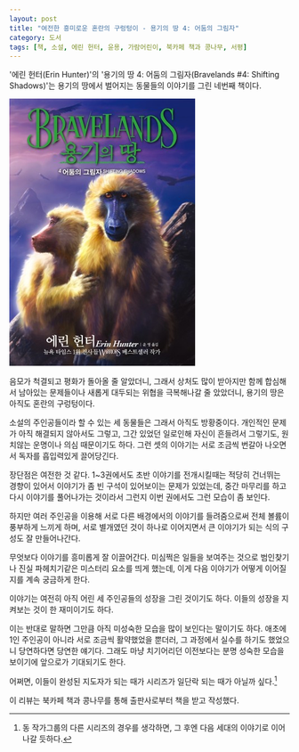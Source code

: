 ```yaml
---
layout: post
title: "여전한 흥미로운 혼란의 구렁텅이 - 용기의 땅 4: 어둠의 그림자"
category: 도서
tags: [책, 소설, 에린 헌터, 윤용, 가람어린이, 북카페 책과 콩나무, 서평]
---
```


'에린 헌터(Erin Hunter)'의
'용기의 땅 4: 어둠의 그림자(Bravelands #4: Shifting Shadows)'는
용기의 땅에서 벌어지는 동물들의 이야기를 그린 네번째 책이다.

![표지](/images/bravelands-4-shifting-shadows-book-h480.jpg)

음모가 척결되고 평화가 돌아올 줄 알았더니,
그래서 상처도 많이 받아지만 함께 합심해서 남아있는 문제들이나 새롭게 대두되는 위협을 극복해나갈 줄 았았더니,
용기의 땅은 아직도 혼란의 구렁텅이다.

소설의 주인공들이라 할 수 있는 세 동물들은 그래서 아직도 방황중이다.
개인적인 문제가 아직 해결되지 않아서도 그렇고,
그간 있었던 일로인해 자신이 흔들려서 그렇기도,
원치않는 운명이나 의심 때문이기도 하다.
그런 셋의 이야기는 서로 조금씩 번갈아 나오면서 독자를 흡입력있게 끌어당긴다.

장단점은 여전한 것 같다.
1~3권에서도 초반 이야기를 전개시킬때는 적당히 건너뛰는 경향이 있어서
이야기가 좀 빈 구석이 있어보이는 문제가 있었는데,
중간 마무리를 하고 다시 이야기를 풀어나가는 것이라서 그런지 이번 권에서도 그런 모습이 좀 보인다.

하지만 여러 주인공을 이용해 서로 다른 배경에서의 이야기를 들려줌으로써
전체 볼륨이 풍부하게 느끼게 하며,
서로 별개였던 것이 하나로 이어지면서 큰 이야기가 되는 식의 구성도 잘 만들어나간다.

무엇보다 이야기를 흥미롭게 잘 이끌어간다.
미심쩍은 일들을 보여주는 것으로 범인찾기나 진실 파헤치기같은 미스터리 요소를 띄게 했는데,
이게 다음 이야기가 어떻게 이어질지를 계속 궁금하게 한다.

이야기는 여전히 아직 어린 세 주인공들의 성장을 그린 것이기도 하다.
이들의 성장을 지켜보는 것이 한 재미이기도 하다.

이는 반대로 말하면 그만큼 아직 미성숙한 모습을 많이 보인다는 말이기도 하다.
애초에 1인 주인공이 아니라 서로 조금씩 활약했었을 뿐더러,
그 과정에서 실수를 하기도 했었으니
당연하다면 당연한 얘기다.
그래도 마냥 치기어리던 이전보다는 분명 성숙한 모습을 보이기에 앞으로가 기대되기도 한다.

어쩌면, 이들이 완성된 지도자가 되는 때가 시리즈가 일단락 되는 때가 아닐까 싶다.[^1]

[^1]: 동 작가그룹의 다른 시리즈의 경우를 생각하면, 그 후엔 다음 세대의 이야기로 이어나갈 듯하다.



<div class="im im-info">
이 리뷰는 북카페 책과 콩나무를 통해 출판사로부터 책을 받고 작성했다.
</div>
